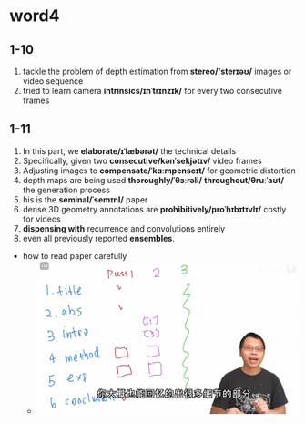 # word4

## 1-10

1. tackle the problem of depth estimation from **stereo/'sterɪəʊ/** images or video sequence
2. tried to learn camera **intrinsics/ɪnˈtrɪnzɪk/** for every two consecutive frames

## 1-11

1. In this part, we **elaborate/ɪˈlæbərət/** the technical details
2. Specifically, given two **consecutive/kənˈsekjətɪv/** video frames
3. Adjusting images to **compensate/ˈkɑːmpenseɪt/** for geometric distortion
4. depth maps are being used **thoroughly/ˈθɜːrəli/** **throughout/θruːˈaʊt/** the generation process
5. his is the **seminal/ˈsemɪnl/** paper
6. dense 3D geometry annotations are **prohibitively/proˈhɪbɪtɪvlɪ/** costly for videos
7. **dispensing with** recurrence and convolutions entirely
8. even all previously reported **ensembles**.

- how to read paper carefully
  - ![Alt text](images/image-4.png)